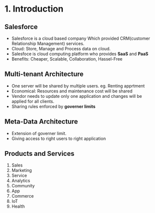 # 1. Introduction

## Salesforce

- Salesforce is a cloud based company Which provided CRM(customer Relationship Management) services.
- Cloud: Store, Manage and Process data on cloud.
- Salesfoce is cloud computing platform who provides **SaaS** and **PaaS**
- Benefits: Cheaper, Scalable, Collaboration, Hassel-Free

## Multi-tenant Architecture

- One server will be shared by multiple users. eg. Renting apprtment
- Economical: Resources and maintenance cost will be shared
- Vendor needs to update only one application and changes will be applied for all clients.
- Sharing rules enforced by **governer limits**

## Meta-Data Architecture

- Extension of governer limit.
- Giving access to right users to right application

## Products and Services 

1. Sales
2. Marketing
3. Service
4. Analytics
5. Community
6. App
7. Commerce
8. IoT
9. Health
